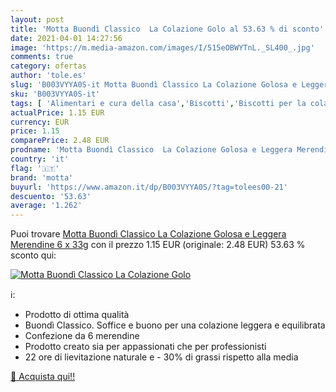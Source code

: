 ```yaml
---
layout: post
title: 'Motta Buondì Classico  La Colazione Golo al 53.63 % di sconto'
date: 2021-04-01 14:27:56
image: 'https://m.media-amazon.com/images/I/515eOBWYTnL._SL400_.jpg'
comments: true
category: ofertas
author: 'tole.es'
slug: 'B003VYYA0S-it Motta Buondì Classico La Colazione Golosa e Leggera...'
sku: 'B003VYYA0S-it'
tags: [ 'Alimentari e cura della casa','Biscotti','Biscotti per la colazione','Pasticceria e prodotti da forno','motta', ]
actualPrice: 1.15 EUR
currency: EUR
price: 1.15
comparePrice: 2.48 EUR
prodname: 'Motta Buondì Classico  La Colazione Golosa e Leggera Merendine  6 x 33g'
country: 'it'
flag: '🇮🇹'
brand: 'motta'
buyurl: 'https://www.amazon.it/dp/B003VYYA0S/?tag=tolees00-21'
descuento: '53.63'
average: '1.262'
---
```


Puoi trovare [Motta Buondì Classico  La Colazione Golosa e Leggera Merendine  6 x 33g](https://www.amazon.it/dp/B003VYYA0S/?tag=tolees00-21) con il prezzo 1.15 EUR (originale: 2.48 EUR) 53.63 % sconto qui:

[![Motta Buondì Classico  La Colazione Golo](https://m.media-amazon.com/images/I/515eOBWYTnL._SL400_.jpg)](https://www.amazon.it/dp/B003VYYA0S/?tag=tolees00-21)

ℹ️:

- Prodotto di ottima qualità
- Buondì Classico. Soffice e buono per una colazione leggera e equilibrata
- Confezione da 6 merendine
- Prodotto creato sia per appassionati che per professionisti
- 22 ore di lievitazione naturale e - 30% di grassi rispetto alla media

[🛒 Acquista qui!!](https://www.amazon.it/dp/B003VYYA0S/?tag=tolees00-21)
